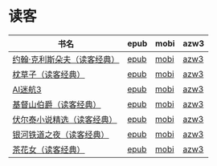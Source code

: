 # 读客

| 书名 | epub | mobi | azw3 |
| --- | --- | --- | --- |
| [约翰·克利斯朵夫（读客经典）](http://ct.dalanmei.com/f/31084289-571594375-f75a8a) | [epub](http://ct.dalanmei.com/f/31084289-571594375-f75a8a) | [mobi](http://ct.dalanmei.com/f/31084289-572126169-055ea0) | [azw3](http://ct.dalanmei.com/f/31084289-571983807-afb538) |
| [枕草子（读客经典）](http://ct.dalanmei.com/f/31084289-571528707-2e8e51) | [epub](http://ct.dalanmei.com/f/31084289-571528707-2e8e51) | [mobi](http://ct.dalanmei.com/f/31084289-571793669-b4e927) | [azw3](http://ct.dalanmei.com/f/31084289-571987525-8534ac) |
| [AI迷航3](http://ct.dalanmei.com/f/31084289-571529183-e3f548) | [epub](http://ct.dalanmei.com/f/31084289-571529183-e3f548) | [mobi](http://ct.dalanmei.com/f/31084289-571793853-e3181e) | [azw3](http://ct.dalanmei.com/f/31084289-571987680-76ad76) |
| [基督山伯爵（读客经典）](http://ct.dalanmei.com/f/31084289-571549256-34a450) | [epub](http://ct.dalanmei.com/f/31084289-571549256-34a450) | [mobi](http://ct.dalanmei.com/f/31084289-571827452-76ddaf) | [azw3](http://ct.dalanmei.com/f/31084289-572064942-9909e2) |
| [伏尔泰小说精选（读客经典）](http://ct.dalanmei.com/f/31084289-571549952-972260) | [epub](http://ct.dalanmei.com/f/31084289-571549952-972260) | [mobi](http://ct.dalanmei.com/f/31084289-571838458-1079f8) | [azw3](http://ct.dalanmei.com/f/31084289-572065998-ee3186) |
| [银河铁道之夜（读客经典）](http://ct.dalanmei.com/f/31084289-571551293-2c1efb) | [epub](http://ct.dalanmei.com/f/31084289-571551293-2c1efb) | [mobi](http://ct.dalanmei.com/f/31084289-571865738-83d117) | [azw3](http://ct.dalanmei.com/f/31084289-572068181-bddb6d) |
| [茶花女（读客经典）](http://ct.dalanmei.com/f/31084289-571551879-2dba22) | [epub](http://ct.dalanmei.com/f/31084289-571551879-2dba22) | [mobi](http://ct.dalanmei.com/f/31084289-571879140-c16389) | [azw3](http://ct.dalanmei.com/f/31084289-572069066-93afbf) |
